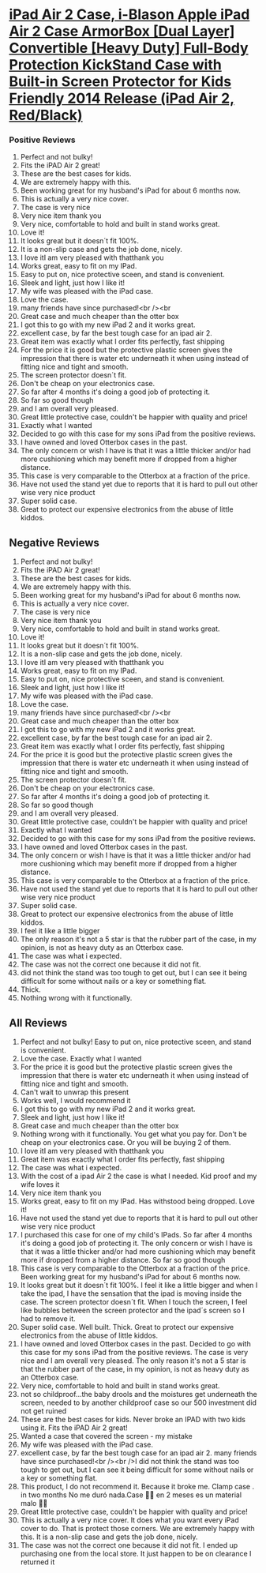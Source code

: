 # [iPad Air 2 Case, i-Blason Apple iPad Air 2 Case ArmorBox [Dual Layer] Convertible [Heavy Duty] Full-Body Protection KickStand Case with Built-in Screen Protector for Kids Friendly 2014 Release (iPad Air 2, Red/Black)](https://products.checkmycream.com/products/iPad-Air-2-Case-i-Blason-Apple-iPad-Air-2-Case-ArmorBox-Dual-Layer-Convertible-Heavy-Duty-Full-Body-Protection-KickStand-Case-with-Built-in-Screen-Protector-for-Kids-Friendly-2014-Release-(iPad-Air-2-RedBlack).html)

### Positive Reviews

<ol>
      <li>Perfect and not bulky!</li>
      <li>Fits the iPAD Air 2 great!</li>
      <li>These are the best cases for kids.  </li>
      <li>We are extremely happy with this.</li>
      <li>Been working great for my husband&#x27;s iPad for about 6 months now.</li>
      <li>This is actually a very nice cover.  </li>
      <li>The case is very nice</li>
      <li>Very nice item thank you</li>
      <li>Very nice, comfortable to hold and built in stand works great.</li>
      <li>Love it!</li>
      <li>It looks great but it doesn´t fit 100%.</li>
      <li>It is a non-slip case and gets the job done, nicely.</li>
      <li>I love itI am very pleased with thatthank you</li>
      <li>Works great, easy to fit on my IPad.</li>
      <li>Easy to put on, nice protective sceen, and stand is convenient.</li>
      <li>Sleek and light, just how I like it!</li>
      <li>My wife was pleased with the iPad case.</li>
      <li>Love the case.</li>
      <li>many friends have since purchased!&lt;br /&gt;&lt;br</li>
      <li>Great case and much cheaper than the otter box</li>
      <li>I got this to go with my new iPad 2 and it works great.</li>
      <li>excellent case, by far the best tough case for an ipad air 2.  </li>
      <li>Great item was exactly what I order fits perfectly, fast shipping</li>
      <li>For the price it is good but the protective plastic screen gives the impression that there is water etc underneath it when using instead of fitting nice and tight and smooth.</li>
      <li>The screen protector doesn´t fit.</li>
      <li>Don&#x27;t be cheap on your electronics case.</li>
      <li>So far after 4 months it&#x27;s doing a good job of protecting it.  </li>
      <li>So far so good though</li>
      <li>and I am overall very pleased.  </li>
      <li>Great little protective case, couldn&#x27;t be happier with quality and price!</li>
      <li>Exactly what I wanted</li>
      <li>Decided to go with this case for my sons iPad from the positive reviews.  </li>
      <li>I have owned and loved Otterbox cases in the past.  </li>
      <li>The only concern or wish I have is that it was a little thicker and/or had more cushioning which may benefit more if dropped from a higher distance.  </li>
      <li>This case is very comparable to the Otterbox at a fraction of the price.</li>
      <li>Have not used the stand yet due to reports that it is hard to pull out other wise very nice product</li>
      <li>Super solid case.</li>
      <li>Great to protect our expensive electronics from the abuse of little kiddos.</li>
</ol>


<h2>Negative Reviews</h2>
<ol>
<li> Perfect and not bulky!</li>
<li> Fits the iPAD Air 2 great!</li>
<li> These are the best cases for kids.  </li>
<li> We are extremely happy with this.</li>
<li> Been working great for my husband&#x27;s iPad for about 6 months now.</li>
<li> This is actually a very nice cover.  </li>
<li> The case is very nice</li>
<li> Very nice item thank you</li>
<li> Very nice, comfortable to hold and built in stand works great.</li>
<li> Love it!</li>
<li> It looks great but it doesn´t fit 100%.</li>
<li> It is a non-slip case and gets the job done, nicely.</li>
<li> I love itI am very pleased with thatthank you</li>
<li> Works great, easy to fit on my IPad.</li>
<li> Easy to put on, nice protective sceen, and stand is convenient.</li>
<li> Sleek and light, just how I like it!</li>
<li> My wife was pleased with the iPad case.</li>
<li> Love the case.</li>
<li> many friends have since purchased!&lt;br /&gt;&lt;br</li>
<li> Great case and much cheaper than the otter box</li>
<li> I got this to go with my new iPad 2 and it works great.</li>
<li> excellent case, by far the best tough case for an ipad air 2.  </li>
<li> Great item was exactly what I order fits perfectly, fast shipping</li>
<li> For the price it is good but the protective plastic screen gives the impression that there is water etc underneath it when using instead of fitting nice and tight and smooth.</li>
<li> The screen protector doesn´t fit.</li>
<li> Don&#x27;t be cheap on your electronics case.</li>
<li> So far after 4 months it&#x27;s doing a good job of protecting it.  </li>
<li> So far so good though</li>
<li> and I am overall very pleased.  </li>
<li> Great little protective case, couldn&#x27;t be happier with quality and price!</li>
<li> Exactly what I wanted</li>
<li> Decided to go with this case for my sons iPad from the positive reviews.  </li>
<li> I have owned and loved Otterbox cases in the past.  </li>
<li> The only concern or wish I have is that it was a little thicker and/or had more cushioning which may benefit more if dropped from a higher distance.  </li>
<li> This case is very comparable to the Otterbox at a fraction of the price.</li>
<li> Have not used the stand yet due to reports that it is hard to pull out other wise very nice product</li>
<li> Super solid case.</li>
<li> Great to protect our expensive electronics from the abuse of little kiddos.</li>
<li> I feel it like a little bigger</li>
<li> The only reason it&#x27;s not a 5 star is that the rubber part of the case, in my opinion, is not as heavy duty as an Otterbox case.</li>
<li> The case was what i expected.</li>
<li> The case was not the correct one because it did not fit.</li>
<li> did not think the stand was too tough to get out, but I can see it being difficult for some without nails or a key or something flat.</li>
<li> Thick.</li>
<li> Nothing wrong with it functionally.</li>
</ol>

<h2>All Reviews</h2>

<ol>
    <li> Perfect and not bulky! Easy to put on, nice protective sceen, and stand is convenient.</li>
    <li> Love the case. Exactly what I wanted</li>
    <li> For the price it is good but the protective plastic screen gives the impression that there is water etc underneath it when using instead of fitting nice and tight and smooth.</li>
    <li> Can&#x27;t wait to unwrap this present</li>
    <li> Works well, I would recommend it</li>
    <li> I got this to go with my new iPad 2 and it works great.</li>
    <li> Sleek and light, just how I like it!</li>
    <li> Great case and much cheaper than the otter box</li>
    <li> Nothing wrong with it functionally. You get what you pay for. Don&#x27;t be cheap on your electronics case. Or you will be buying 2 of them.</li>
    <li> I love itI am very pleased with thatthank you</li>
    <li> Great item was exactly what I order fits perfectly, fast shipping</li>
    <li> The case was what i expected.</li>
    <li> With the cost of a ipad Air 2 the case is what I needed. Kid proof and my wife loves it</li>
    <li> Very nice item thank you</li>
    <li> Works great, easy to fit on my IPad. Has withstood being dropped.  Love it!</li>
    <li> Have not used the stand yet due to reports that it is hard to pull out other wise very nice product</li>
    <li> I purchased this case for one of my child&#x27;s IPads.  So far after 4 months it&#x27;s doing a good job of protecting it.  The only concern or wish I have is that it was a little thicker and/or had more cushioning which may benefit more if dropped from a higher distance.  So far so good though</li>
    <li> This case is very comparable to the Otterbox at a fraction of the price. Been working great for my husband&#x27;s iPad for about 6 months now.</li>
    <li> It looks great but it doesn´t fit 100%. I feel it like a little bigger and when I take the ipad, I have the sensation that the ipad is moving inside the case. The screen protector doesn´t fit. When I touch the screen, I feel like bubbles between the screen protector and the ipad´s screen so I had to remove it.</li>
    <li> Super solid case. Well built. Thick. Great to protect our expensive electronics from the abuse of little kiddos.</li>
    <li> I have owned and loved Otterbox cases in the past.  Decided to go with this case for my sons iPad from the positive reviews.  The case is very nice and I am overall very pleased.  The only reason it&#x27;s not a 5 star is that the rubber part of the case, in my opinion, is not as heavy duty as an Otterbox case.</li>
    <li> Very nice, comfortable to hold and built in stand works great.</li>
    <li> not so childproof...the baby drools and the moistures get underneath the screen, needed to by another childproof case so our 500 investment did not get ruined</li>
    <li> These are the best cases for kids.  Never broke an IPAD with two kids using it.  Fits the iPAD Air 2 great!</li>
    <li> Wanted a case that covered the screen - my mistake</li>
    <li> My wife was pleased with the iPad case.</li>
    <li> excellent case, by far the best tough case for an ipad air 2.  many friends have since purchased!&lt;br /&gt;&lt;br /&gt;I did not think the stand was too tough to get out, but I can see it being difficult for some without nails or a key or something flat.</li>
    <li> This product, I do not recommend it. Because it broke me. Clamp case . in two months No me duró nada.Case   en 2 meses es un material malo </li>
    <li> Great little protective case, couldn&#x27;t be happier with quality and price!</li>
    <li> This is actually a very nice cover.  It does what you want every iPad cover to do.  That is protect those corners.  We are extremely happy with this. It is a non-slip case and gets the job done, nicely.</li>
    <li> The case was not the correct one because it did not fit. I ended up purchasing one from the local store. It just happen to be on clearance I returned it</li>
</ol>




